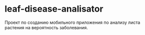 # leaf-disease-analisator
Проект по созданию мобильного приложения по анализу листа растения на вероятность заболевания.
